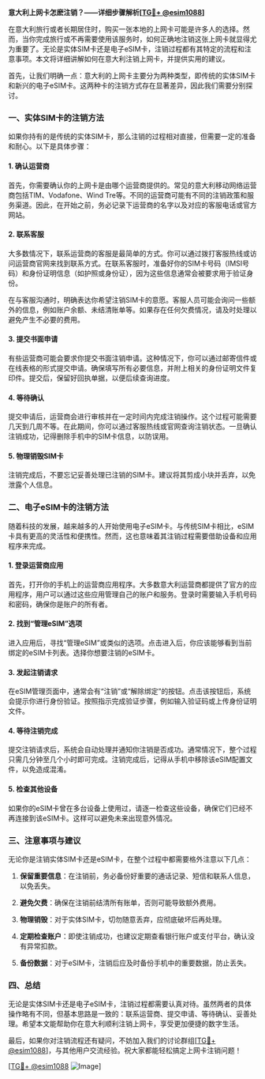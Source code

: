 **意大利上网卡怎麽注销？——详细步骤解析[[TG💪+ @esim1088](https://t.me/s/esim1088)]**

在意大利旅行或者长期居住时，购买一张本地的上网卡可能是许多人的选择。然而，当你完成旅行或不再需要使用该服务时，如何正确地注销这张上网卡就显得尤为重要了。无论是实体SIM卡还是电子eSIM卡，注销过程都有其特定的流程和注意事项。本文将详细讲解如何在意大利注销上网卡，并提供实用的建议。

首先，让我们明确一点：意大利的上网卡主要分为两种类型，即传统的实体SIM卡和新兴的电子eSIM卡。这两种卡的注销方式存在显著差异，因此我们需要分别探讨。

### **一、实体SIM卡的注销方法**

如果你持有的是传统的实体SIM卡，那么注销的过程相对直接，但需要一定的准备和耐心。以下是具体步骤：

#### **1. 确认运营商**
首先，你需要确认你的上网卡是由哪个运营商提供的。常见的意大利移动网络运营商包括TIM、Vodafone、Wind Tre等。不同的运营商可能有不同的注销政策和服务渠道。因此，在开始之前，务必记录下运营商的名字以及对应的客服电话或官方网站。

#### **2. 联系客服**
大多数情况下，联系运营商的客服是最简单的方式。你可以通过拨打客服热线或访问运营商官网来找到联系方式。在联系客服时，准备好你的SIM卡号码（IMSI号码）和身份证明信息（如护照或身份证），因为这些信息通常会被要求用于验证身份。

在与客服沟通时，明确表达你希望注销SIM卡的意愿。客服人员可能会询问一些额外的信息，例如账户余额、未结清账单等。如果存在任何欠费情况，请及时处理以避免产生不必要的费用。

#### **3. 提交书面申请**
有些运营商可能会要求你提交书面注销申请。这种情况下，你可以通过邮寄信件或在线表格的形式提交申请。确保填写所有必要信息，并附上相关的身份证明文件复印件。提交后，保留好回执单据，以便后续查询进度。

#### **4. 等待确认**
提交申请后，运营商会进行审核并在一定时间内完成注销操作。这个过程可能需要几天到几周不等。在此期间，你可以通过客服热线或官网查询注销状态。一旦确认注销成功，记得删除手机中的SIM卡信息，以防误用。

#### **5. 物理销毁SIM卡**
注销完成后，不要忘记妥善处理已注销的SIM卡。建议将其剪成小块并丢弃，以免泄露个人信息。

### **二、电子eSIM卡的注销方法**

随着科技的发展，越来越多的人开始使用电子eSIM卡。与传统SIM卡相比，eSIM卡具有更高的灵活性和便携性。然而，这也意味着其注销过程需要借助设备和应用程序来完成。

#### **1. 登录运营商应用**
首先，打开你的手机上的运营商应用程序。大多数意大利运营商都提供了官方的应用程序，用户可以通过这些应用管理自己的账户和服务。登录时需要输入手机号码和密码，确保你是账户的所有者。

#### **2. 找到“管理eSIM”选项**
进入应用后，寻找“管理eSIM”或类似的选项。点击进入后，你应该能够看到当前绑定的eSIM卡列表。选择你想要注销的eSIM卡。

#### **3. 发起注销请求**
在eSIM管理页面中，通常会有“注销”或“解除绑定”的按钮。点击该按钮后，系统会提示你进行身份验证。按照指示完成验证步骤，例如输入验证码或上传身份证明文件。

#### **4. 等待注销完成**
提交注销请求后，系统会自动处理并通知你注销是否成功。通常情况下，整个过程只需几分钟至几个小时即可完成。注销完成后，记得从手机中移除该eSIM配置文件，以免造成混淆。

#### **5. 检查其他设备**
如果你的eSIM卡曾在多台设备上使用过，请逐一检查这些设备，确保它们已经不再连接到该eSIM卡。这样可以避免未来出现意外情况。

### **三、注意事项与建议**

无论你是注销实体SIM卡还是eSIM卡，在整个过程中都需要格外注意以下几点：

1. **保留重要信息**：在注销前，务必备份好重要的通话记录、短信和联系人信息，以免丢失。
   
2. **避免欠费**：确保在注销前结清所有账单，否则可能导致额外费用。

3. **物理销毁**：对于实体SIM卡，切勿随意丢弃，应彻底破坏后再处理。

4. **定期检查账户**：即使注销成功，也建议定期查看银行账户或支付平台，确认没有异常扣款。

5. **备份数据**：对于eSIM卡，注销后应及时备份手机中的重要数据，防止丢失。

### **四、总结**

无论是实体SIM卡还是电子eSIM卡，注销过程都需要认真对待。虽然两者的具体操作略有不同，但基本思路是一致的：联系运营商、提交申请、等待确认、妥善处理。希望本文能帮助你在意大利顺利注销上网卡，享受更加便捷的数字生活。

最后，如果你对注销流程还有疑问，不妨加入我们的讨论群组[[TG💪+ @esim1088](https://t.me/s/esim1088)]，与其他用户交流经验。祝大家都能轻松搞定上网卡注销问题！

[[TG💪+ @esim1088](https://t.me/s/esim1088) ![Image](https://i.postimg.cc/4NQfJmqS/Snipaste-2025-05-13-00-14-12.png)]
